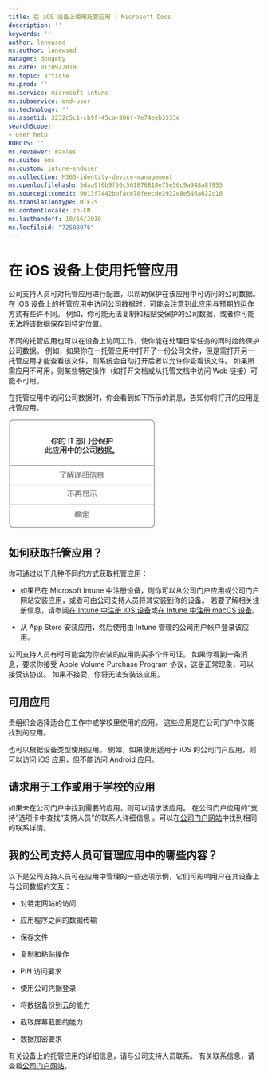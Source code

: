 ```yaml
---
title: 在 iOS 设备上使用托管应用 | Microsoft Docs
description: ''
keywords: ''
author: lenewsad
ms.author: lanewsad
manager: dougeby
ms.date: 01/09/2019
ms.topic: article
ms.prod: ''
ms.service: microsoft-intune
ms.subservice: end-user
ms.technology: ''
ms.assetid: 3232c5c1-cb9f-45ca-806f-7e74eeb3533e
searchScope:
- User help
ROBOTS: ''
ms.reviewer: maxles
ms.suite: ems
ms.custom: intune-enduser
ms.collection: M365-identity-device-management
ms.openlocfilehash: 5daa9f6b9f50c561876818e75e56c9a948a8f955
ms.sourcegitcommit: 9013f7442bbface78feecde2922e8e546a622c16
ms.translationtype: MTE75
ms.contentlocale: zh-CN
ms.lasthandoff: 10/16/2019
ms.locfileid: "72508076"
---
```

# <a name="use-managed-apps-on-your-ios-device"></a>在 iOS 设备上使用托管应用

公司支持人员可对托管应用进行配置，以帮助保护在该应用中可访问的公司数据。 在 iOS 设备上的托管应用中访问公司数据时，可能会注意到此应用与预期的运作方式有些许不同。 例如，你可能无法复制和粘贴受保护的公司数据，或者你可能无法将该数据保存到特定位置。

不同的托管应用也可以在设备上协同工作，使你能在处理日常任务的同时始终保护公司数据。 例如，如果你在一托管应用中打开了一份公司文件，但是需打开另一托管应用才能查看该文件，则系统会自动打开后者以允许你查看该文件。 如果所需应用不可用，则某些特定操作（如打开文档或从托管文档中访问 Web 链接）可能不可用。

在托管应用中访问公司数据时，你会看到如下所示的消息，告知你将打开的应用是托管应用。

![managed-apps-message-ios](./media/managed-apps-message.png)

## <a name="how-do-i-get-managed-apps"></a>如何获取托管应用？  
你可通过以下几种不同的方式获取托管应用：

- 如果已在 Microsoft Intune 中注册设备，则你可以从公司门户应用或公司门户网站安装应用，或者可由公司支持人员将其安装到你的设备。 若要了解相关注册信息，请参阅[在 Intune 中注册 iOS 设备](enroll-your-device-in-intune-ios.md)或[在 Intune 中注册 macOS 设备](enroll-your-device-in-intune-macos.md)。

- 从 App Store 安装应用，然后使用由 Intune 管理的公司用户帐户登录该应用。

公司支持人员有时可能会为你安装的应用购买多个许可证。 如果你看到一条消息，要求你接受 Apple Volume Purchase Program 协议，这是正常现象，可以接受该协议。 如果不接受，你将无法安装该应用。

## <a name="available-apps"></a>可用应用   
 贵组织会选择适合在工作中或学校里使用的应用。 这些应用是在公司门户中仅能找到的应用。   

 也可以根据设备类型使用应用。 例如，如果使用适用于 iOS 的公司门户应用，则可以访问 iOS 应用，但不能访问 Android 应用。   

## <a name="request-an-app-for-work-or-school"></a>请求用于工作或用于学校的应用   
 如果未在公司门户中找到需要的应用，则可以请求该应用。 在公司门户应用的“支持”选项卡中查找“支持人员”的联系人详细信息   。可以在[公司门户网站](https://go.microsoft.com/fwlink/?linkid=2010980)中找到相同的联系详情。   
 

## <a name="what-can-my-company-support-manage-in-an-app"></a>我的公司支持人员可管理应用中的哪些内容？  
以下是公司支持人员可在应用中管理的一些选项示例，它们可影响用户在其设备上与公司数据的交互：

- 对特定网站的访问

- 应用程序之间的数据传输

- 保存文件

- 复制和粘贴操作

- PIN 访问要求

- 使用公司凭据登录

- 将数据备份到云的能力

- 截取屏幕截图的能力

- 数据加密要求

有关设备上的托管应用的详细信息，请与公司支持人员联系。 有关联系信息，请查看[公司门户网站](https://go.microsoft.com/fwlink/?linkid=2010980)。
